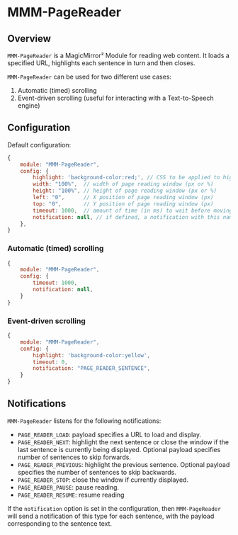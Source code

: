 # MMM-PageReader

## Overview
`MMM-PageReader` is a MagicMirror² Module for reading web content.  It loads a specified URL, highlights each sentence in turn and then closes.  

`MMM-PageReader` can be used for two different use cases:

1. Automatic (timed) scrolling
2. Event-driven scrolling (useful for interacting with a Text-to-Speech engine)

## Configuration
Default configuration:

```javascript
{
    module: "MMM-PageReader",
    config: {
        highlight: 'background-color:red;', // CSS to be applied to highlighted sentences
        width: "100%",  // width of page reading window (px or %)
        height: "100%", // height of page reading window (px or %)
        left: "0",      // X position of page reading window (px)
        top: "0",       // Y position of page reading window (px)
        timeout: 1000,  // amount of time (in ms) to wait before moving to the next sentence.  If set to 0, waits for a PAGE_READER_NEXT event
        notification: null, // if defined, a notification with this name (and payload containing text) will be sent for each sentence
    },
}
```

### Automatic (timed) scrolling

```javascript
{
    module: "MMM-PageReader",
    config: {
        timeout: 1000,
        notification: null,
    }
}
```

### Event-driven scrolling

```javascript
{
    module: "MMM-PageReader",
    config: {
        highlight: 'background-color:yellow',
        timeout: 0,
        notification: "PAGE_READER_SENTENCE",
    }
}
```

## Notifications
`MMM-PageReader` listens for the following notifications:

* `PAGE_READER_LOAD`: payload specifies a URL to load and display.
* `PAGE_READER_NEXT`: highlight the next sentence or close the window if the last sentence is currently being displayed.  Optional payload specifies number of sentences to skip forwards.
* `PAGE_READER_PREVIOUS`: highlight the previous sentence.  Optional payload specifies the number of sentences to skip backwards.
* `PAGE_READER_STOP`: close the window if currently displayed.
* `PAGE_READER_PAUSE`: pause reading.
* `PAGE_READER_RESUME`: resume reading

If the `notification` option is set in the configuration, then `MMM-PageReader` will send a notification of this type for each sentence, with the payload corresponding to the sentence text.
